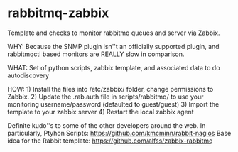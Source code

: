 rabbitmq-zabbix
=======================

Template and checks to monitor rabbitmq queues and server via Zabbix.

WHY:
	Because the SNMP plugin isn''t an officially supported plugin, and rabbitmqctl based monitors are REALLY slow in comparison.

WHAT:
	Set of python scripts, zabbix template, and associated data to do autodiscovery

HOW:
	1) Install the files into /etc/zabbix/ folder, change permissions to Zabbix.
	2) Update the .rab.auth file in scripts/rabbitmq/ to use your monitoring username/password (defaulted to guest/guest)
	3) Import the template to your zabbix server
	4) Restart the local zabbix agent

Definite kudo''s to some of the other developers around the web.  In particularly, 
	Ptyhon Scripts: https://github.com/kmcminn/rabbit-nagios
	Base idea for the Rabbit template:  https://github.com/alfss/zabbix-rabbitmq
